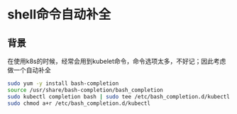 # shell命令自动补全

## 背景

在使用k8s的时候，经常会用到kubelet命令，命令选项太多，不好记；因此考虑做一个自动补全

```bash
sudo yum -y install bash-completion
source /usr/share/bash-completion/bash_completion
sudo kubectl completion bash | sudo tee /etc/bash_completion.d/kubectl > /dev/null
sudo chmod a+r /etc/bash_completion.d/kubectl
```
